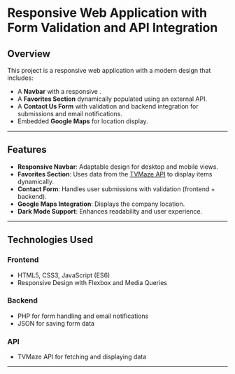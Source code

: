 # Responsive Web Application with Form Validation and API Integration

## Overview
This project is a responsive web application with a modern design that includes:
- A **Navbar** with a responsive .  
- A **Favorites Section** dynamically populated using an external API.  
- A **Contact Us Form** with validation and backend integration for submissions and email notifications.  
- Embedded **Google Maps** for location display.

---

## Features
- **Responsive Navbar**: Adaptable design for desktop and mobile views.  
- **Favorites Section**: Uses data from the [TVMaze API](https://www.tvmaze.com/api) to display items dynamically.  
- **Contact Form**: Handles user submissions with validation (frontend + backend).  
- **Google Maps Integration**: Displays the company location.  
- **Dark Mode Support**: Enhances readability and user experience.  

---

## Technologies Used

### Frontend
- HTML5, CSS3, JavaScript (ES6)  
- Responsive Design with Flexbox and Media Queries  
  

### Backend
- PHP for form handling and email notifications  
- JSON for saving form data  

### API
- TVMaze API for fetching and displaying data  

---

